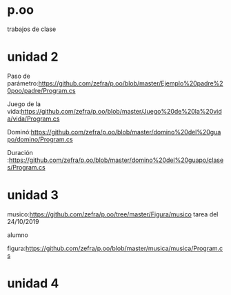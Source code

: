 # p.oo
trabajos de clase
# unidad 2 #

Paso de parámetro:https://github.com/zefra/p.oo/blob/master/Ejemplo%20padre%20poo/padre/Program.cs

Juego de la vida:https://github.com/zefra/p.oo/blob/master/Juego%20de%20la%20vida/vida/Program.cs

Dominó:https://github.com/zefra/p.oo/blob/master/domino%20del%20guapo/domino/Program.cs

Duración :https://github.com/zefra/p.oo/blob/master/domino%20del%20guapo/clases/Program.cs

# unidad 3 #

musico:https://github.com/zefra/p.oo/tree/master/Figura/musico  tarea del 24/10/2019

alumno

figura:https://github.com/zefra/p.oo/blob/master/musica/musica/Program.cs

# unidad 4 #
